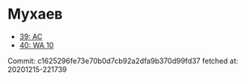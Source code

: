 # Мухаев
- [39: AC](39.md)
- [40: WA 10](40.md)

Commit: c1625296fe73e70b0d7cb92a2dfa9b370d99fd37
 fetched at: 20201215-221739
